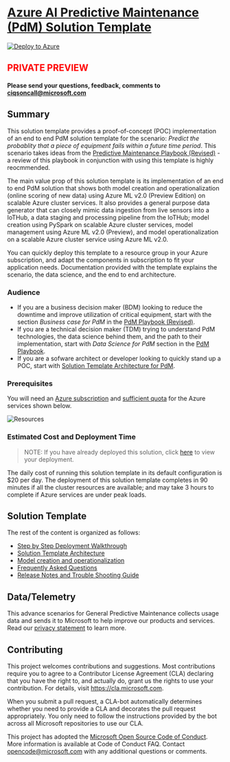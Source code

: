 # [Azure AI Predictive Maintenance (PdM) Solution Template](https://github.com/Azure/AI-PredictiveMaintenance)

[![Deploy to Azure](https://raw.githubusercontent.com/Azure/Azure-CortanaIntelligence-SolutionAuthoringWorkspace/master/docs/images/DeployToAzure.PNG)](https://quickstart.azure.ai/Deployments/new/ai-predictivemaintenance)

## <span style="color:red"> PRIVATE PREVIEW
#### Please send your questions, feedback, comments to ciqsoncall@microsoft.com 

## Summary
This solution template provides a proof-of-concept (POC) implementation of an end to end PdM solution template for the scenario: _Predict the probablity that a piece of equipment fails within a future time period_. This scenario takes ideas from the [Predictive Maintenance Playbook (Revised)](./docs/cortana-analytics-playbook-predictive-maintenance.md) - a review of this playbook in conjunction with using this template is highly reocmmended.

The main value prop of this solution template is its implementation of an end to end PdM solution that shows both model creation and operationalization (online scoring of new data) using Azure ML v2.0 (Preview Edition) on scalable Azure cluster services. It also provides a general purpose data generator that can closely mimic data ingestion from live sensors into a IoTHub, a data staging and processing pipeline from the IoTHub; model creation using PySpark on scalable Azure cluster services, model management using Azure ML v2.0 (Preview), and model operationalization on a scalable Azure cluster service using Azure ML v2.0.

You can quickly deploy this template to a resource group in your Azure subscription, and adapt the components in subscription to fit your application needs. Documentation provided with the template explains the scenario, the data science, and the end to end architecture.

### Audience

- If you are a business decision maker (BDM) looking to reduce the downtime and improve utilization of critical equipment, start with the section _Business case for PdM_ in the [PdM Playbook (Revised)](./docs/cortana-analytics-playbook-predictive-maintenance.md).
- If you are a technical decision maker (TDM) trying to understand PdM technologies, the data science behind them, and the path to their implementation, start with _Data Science for PdM_ section in the [PdM Playbook](./docs/cortana-analytics-playbook-predictive-maintenance.md).
- If you are a sofware architect or developer looking to quickly stand up a POC, start with [Solution Template Architecture for PdM](#Solution-Template-Architecture-for-PdM).

### Prerequisites

You will need an [Azure subscription](https://azure.microsoft.com/en-us/pricing/purchase-options/) and [sufficient quota](https://blogs.msdn.microsoft.com/skeeler/2017/01/subscription-usage-and-quotas-in-the-azure-portal/) for the Azure services shown below.

![Resources](https://github.com/Azure/AI-PredictiveMaintenance/blob/master/docs/img/Resources.png)

### Estimated Cost and Deployment Time

>NOTE: If you have already deployed this solution, click [here](https://start.cortanaintelligence.com/Deployments) to view your deployment.

The daily cost of running this solution template in its default configuration is $20 per day. The deployment of this solution template completes in 90 minutes if all the cluster resources are available; and may take 3 hours to complete if Azure services are under peak loads.

## Solution Template
The rest of the content is organized as follows:

- [Step by Step Deployment Walkthrough](https://github.com/Azure/AI-PredictiveMaintenance/blob/master/docs/Deployment-walkthrough.md)
- [Solution Template Architecture](https://github.com/Azure/AI-PredictiveMaintenance/blob/master/docs/Architecture.md)
- [Model creation and operationalization](https://github.com/Azure/AI-PredictiveMaintenance/blob/master/docs/Data-Science.md)
- [Frequently Asked Questions](https://github.com/Azure/AI-PredictiveMaintenance/blob/master/docs/FAQ.md)
- [Release Notes and Trouble Shooting Guide](https://github.com/Azure/AI-PredictiveMaintenance/blob/master/docs/Release-Notes.md)

## Data/Telemetry
This advance scenarios for General Predictive Maintenance collects usage data and sends it to Microsoft to help improve our products and services. Read our [privacy statement](https://privacy.microsoft.com/en-us/privacystatement) to learn more.

## Contributing
This project welcomes contributions and suggestions. Most contributions require you to agree to a Contributor License Agreement (CLA) declaring that you have the right to, and actually do, grant us the rights to use your contribution. For details, visit https://cla.microsoft.com.

When you submit a pull request, a CLA-bot automatically determines whether you need to provide a CLA and decorates the pull request appropriately. You only need to follow the instructions provided by the bot across all Microsoft repositories to use our CLA.

This project has adopted the [Microsoft Open Source Code of Conduct](https://opensource.microsoft.com/codeofconduct/). More information is available at Code of Conduct FAQ. Contact opencode@microsoft.com with any additional questions or comments.